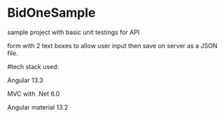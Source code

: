 # BidOneSample

sample project with basic unit testings for API

form with 2 text boxes to allow user input then save on server as a JSON file.
  

#tech stack used:

Angular 13.3

MVC with .Net 6.0

Angular material 13.2
